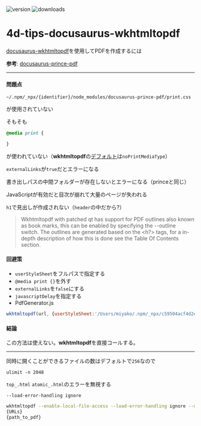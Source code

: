 ![version](https://img.shields.io/badge/version-19%2B-5682DF)
![downloads](https://img.shields.io/github/downloads/miyako/4d-tips-docusaurus-wkhtmltopdf/total)

# 4d-tips-docusaurus-wkhtmltopdf
[docusaurus-wkhtmltopdf](https://nuxnik.com/docusaurus-pdf-generator/
)を使用してPDFを作成するには

**参考**: [docusaurus-prince-pdf](https://github.com/miyako/4d-tips-docusaurus-prince-pdf)

---

#### 問題点

```
~/.npm/_npx/{identifier}/node_modules/docusaurus-prince-pdf/print.css
```

が使用されていない

そもそも

```css
@media print {

}
```

が使われていない（**wkhtmltopdf**の[デフォルト](https://wkhtmltopdf.org/usage/wkhtmltopdf.txt)は`noPrintMediaType`）

`externalLinks`が`true`だとエラーになる

書き出しパスの中間フォルダーが存在しないとエラーになる（princeと同じ）

JavaScriptが有効だと目次が崩れて大量のページが失われる

`h1`で見出しが作成されない（`header`の中だから?）

> Wkhtmltopdf with patched qt has support for PDF outlines also known as book
  marks, this can be enabled by specifying the --outline switch. The outlines
  are generated based on the <h?> tags, for a in-depth description of how this
  is done see the Table Of Contents section.

#### 回避策

* `userStyleSheet`をフルパスで指定する
* `@media print {}`を外す
* `externalLinks`を`false`にする
* `javascriptDelay`を指定する
* PdfGenerator.js

```js
wkhtmltopdf(url, {userStyleSheet:'/Users/miyako/.npm/_npx/c59504acf4d2eb99/node_modules/docusaurus-wkhtmltopdf/print.css', dpi:72, background:true, minimumFontSize:13, imageDpi:300, externalLinks:false, noPrintMediaType:null, copies:1, disableJavascript:null, orientation: 'landscape', marginTop: 0, marginRight: 0, marginBottom: 0, marginLeft: 0})
```

#### 結論

この方法は使えない。**wkhtmltopdf**を直接コールする。

---

同時に開くことができるファイルの数はデフォルトで`256`なので

```
ulimit -n 2048
```

`top_.html` `atomic_.html`のエラーを無視する

```
--load-error-handling ignore
```

```sh
wkhtmltopdf --enable-local-file-access --load-error-handling ignore --minimum-font-size 18 --background --dpi 96 --image-dpi 300  --javascript-delay 15000 --outline --outline-depth 2 --print-media-type --user-style-sheet print.css 
{URLs}
{path_to_pdf}
```
